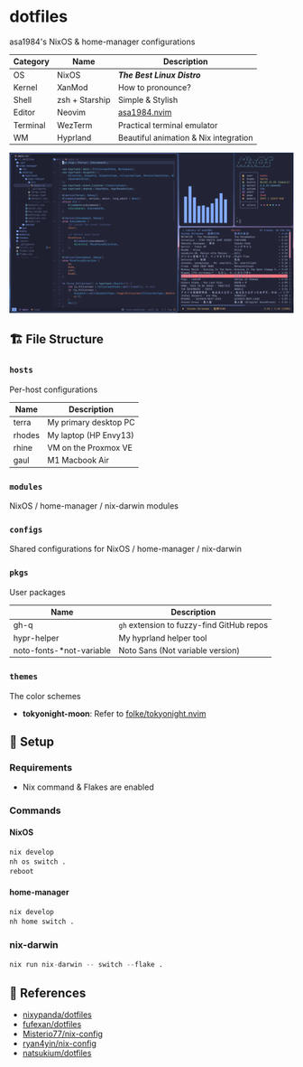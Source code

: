 # dotfiles

asa1984's NixOS & home-manager configurations

| Category | Name           | Description                                             |
| -------- | -------------- | ------------------------------------------------------- |
| OS       | NixOS          | **_The Best Linux Distro_**                             |
| Kernel   | XanMod         | How to pronounce?                                       |
| Shell    | zsh + Starship | Simple & Stylish                                        |
| Editor   | Neovim         | [asa1984.nvim](https://github.com/asa1984/asa1984.nvim) |
| Terminal | WezTerm        | Practical terminal emulator                             |
| WM       | Hyprland       | Beautiful animation & Nix integration                   |

![desktop](./_image/desktop.png)

## 🏗️ File Structure

### `hosts`

Per-host configurations

| Name   | Description           |
| ------ | --------------------- |
| terra  | My primary desktop PC |
| rhodes | My laptop (HP Envy13) |
| rhine  | VM on the Proxmox VE  |
| gaul   | M1 Macbook Air        |

### `modules`

NixOS / home-manager / nix-darwin modules

### `configs`

Shared configurations for NixOS / home-manager / nix-darwin

### `pkgs`

User packages

| Name                      | Description                               |
| ------------------------- | ----------------------------------------- |
| gh-q                      | `gh` extension to fuzzy-find GitHub repos |
| hypr-helper               | My hyprland helper tool                   |
| noto-fonts-\*not-variable | Noto Sans (Not variable version)          |

### `themes`

The color schemes

- **tokyonight-moon**: Refer to [folke/tokyonight.nvim](https://github.com/folke/tokyonight.nvim)

## 🚀 Setup

### Requirements

- Nix command & Flakes are enabled

### Commands

#### NixOS

```nix
nix develop
nh os switch .
reboot
```

#### home-manager

```nix
nix develop
nh home switch .
```

### nix-darwin

```nix
nix run nix-darwin -- switch --flake .
```

## 📖 References

- [nixypanda/dotfiles](https://github.com/nixypanda/dotfiles)
- [fufexan/dotfiles](https://github.com/fufexan/dotfiles)
- [Misterio77/nix-config](https://github.com/Misterio77/nix-config)
- [ryan4yin/nix-config](https://github.com/ryan4yin/nix-config)
- [natsukium/dotfiles](https://github.com/natsukium/dotfiles)
